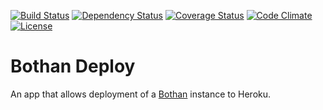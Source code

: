 [![Build Status](http://img.shields.io/travis/theodi/bothan-deploy.svg?style=flat-square)](https://travis-ci.org/theodi/bothan-deploy)
[![Dependency Status](http://img.shields.io/gemnasium/theodi/bothan-deploy.svg?style=flat-square)](https://gemnasium.com/theodi/bothan-deploy)
[![Coverage Status](http://img.shields.io/coveralls/theodi/bothan-deploy.svg?style=flat-square)](https://coveralls.io/r/theodi/bothan-deploy)
[![Code Climate](http://img.shields.io/codeclimate/github/theodi/bothan-deploy.svg?style=flat-square)](https://codeclimate.com/github/theodi/bothan-deploy)
[![License](http://img.shields.io/:license-mit-blue.svg?style=flat-square)](http://theodi.mit-license.org)

# Bothan Deploy

An app that allows deployment of a [Bothan](https://github.com/theodi/bothan) instance to Heroku.
